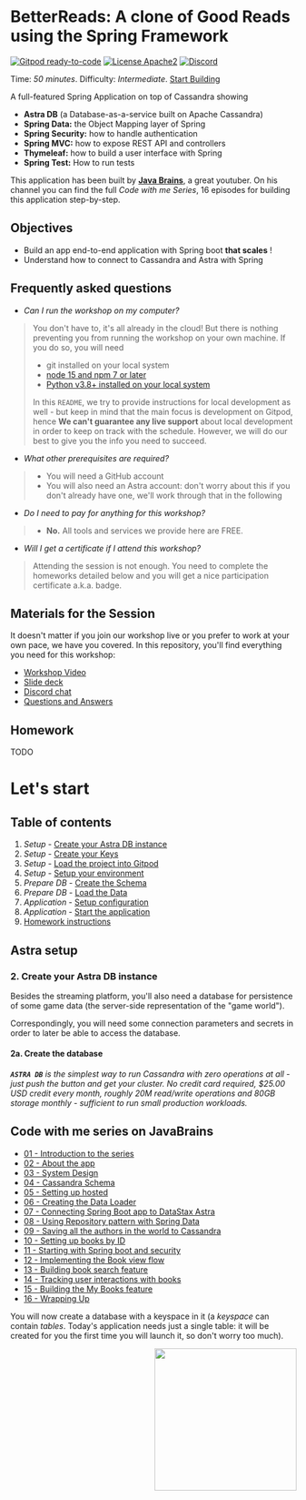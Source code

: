 <!--- STARTEXCLUDE --->
# BetterReads: A clone of Good Reads using the Spring Framework

[![Gitpod ready-to-code](https://img.shields.io/badge/Gitpod-ready--to--code-blue?logo=gitpod)](https://gitpod.io/#https://github.com/datastaxdevs/workshop-goodreads-clone)
[![License Apache2](https://img.shields.io/hexpm/l/plug.svg)](http://www.apache.org/licenses/LICENSE-2.0)
[![Discord](https://img.shields.io/discord/685554030159593522)](https://discord.com/widget?id=685554030159593522&theme=dark)

Time: *50 minutes*. Difficulty: *Intermediate*. [Start Building](#lets-start)

A full-featured Spring Application on top of Cassandra showing

* **Astra DB** (a Database-as-a-service built on Apache Cassandra)
* **Spring Data:** the Object Mapping layer of Spring
* **Spring Security:** how to handle authentication
* **Spring MVC:** how to expose REST API and controllers
* **Thymeleaf:** how to build a user interface with Spring
* **Spring Test:** How to run tests

This application has been built by [**Java Brains**](https://www.youtube.com/channel/UCYt1sfh5464XaDBH0oH_o7Q), a great youtuber. On his channel you can find the full *Code with me Series*, 16 episodes for building this application step-by-step.



<!--- ENDEXCLUDE --->

## Objectives

* Build an app end-to-end application with Spring boot **that scales** !
* Understand how to connect to Cassandra and Astra with Spring

## Frequently asked questions

- *Can I run the workshop on my computer?*

> You don't have to, it's all already in the cloud! But there is nothing preventing you from running the workshop on your own machine.
> If you do so, you will need
> * git installed on your local system
> * [node 15 and npm 7 or later](https://www.whitesourcesoftware.com/free-developer-tools/blog/update-node-js/)
> * [Python v3.8+ installed on your local system](https://www.python.org/downloads/)
>
> In this `README`, we try to provide instructions for local development as well - but keep in mind that
the main focus is development on Gitpod, hence **We can't guarantee any live support** about local development in order to keep on track with the schedule. However, we will do our best to give you the info you need to succeed.

- *What other prerequisites are required?*

> * You will need a GitHub account
> * You will also need an Astra account: don't worry about this if you don't already have one, we'll work through that in the following

- *Do I need to pay for anything for this workshop?*
> * **No.** All tools and services we provide here are FREE.

- *Will I get a certificate if I attend this workshop?*

> Attending the session is not enough. You need to complete the homeworks detailed below and you will get a nice participation certificate a.k.a. badge.


## Materials for the Session

It doesn't matter if you join our workshop live or you prefer to work at your own pace,
we have you covered. In this repository, you'll find everything you need for this workshop:

- [Workshop Video](#)
- [Slide deck](#)
- [Discord chat](https://dtsx.io/discord)
- [Questions and Answers](https://community.datastax.com/)

## Homework

TODO

# Let's start

## Table of contents

1. *Setup* - [Create your Astra DB instance](#)
2. *Setup* - [Create your Keys](#)
3. *Setup* - [Load the project into Gitpod](#)
4. *Setup* - [Setup your environment](#)
5. *Prepare DB* - [Create the Schema](#)
6. *Prepare DB* - [Load the Data](#)
7. *Application* - [Setup configuration](#)
8. *Application* - [Start the application](#)
9. [Homework instructions](#)

## Astra setup

### 2. Create your Astra DB instance

Besides the streaming platform, you'll also need a database for persistence of some
game data (the server-side representation of the "game world").

Correspondingly, you will need some connection parameters and secrets in order
to later be able to access the database.

#### 2a. Create the database

_**`ASTRA DB`** is the simplest way to run Cassandra with zero operations at all - just push the button and get your cluster. No credit card required, $25.00 USD credit every month, roughly 20M read/write operations and 80GB storage monthly - sufficient to run small production workloads._

## Code with me series on JavaBrains

- [01 - Introduction to the series](https://www.youtube.com/watch?v=LxVGFBRpEFM)
- [02 - About the app](https://www.youtube.com/watch?v=HAiCwq4jfn8)
- [03 - System Design](https://www.youtube.com/watch?v=SnQXdvFkq4U)
- [04 - Cassandra Schema](https://www.youtube.com/watch?v=106jIBE9XSc)
- [05 - Setting up hosted](https://www.youtube.com/watch?v=waLSHx-VN08)
- [06 - Creating the Data Loader](https://www.youtube.com/watch?v=d28t_QySyzs)
- [07 - Connecting Spring Boot app to DataStax Astra](https://www.youtube.com/watch?v=7I37-awpaGg)
- [08 - Using Repository pattern with Spring Data](https://www.youtube.com/watch?v=uezZIPK8kPk)
- [09 - Saving all the authors in the world to Cassandra](https://www.youtube.com/watch?v=24NrLl8EhDM)
- [10 - Setting up books by ID ](https://www.youtube.com/watch?v=Fm-XrOTgOto)
- [11 - Starting with Spring boot and security](https://www.youtube.com/watch?v=nwyf_4aSkqM)
- [12 - Implementing the Book view flow](https://www.youtube.com/watch?v=-IuafzgS3fU)
- [13 - Building book search feature](https://www.youtube.com/watch?v=6K0im9vcoCk)
- [14 - Tracking user interactions with books](https://www.youtube.com/watch?v=NEZGCpN1J6M)
- [15 - Building the My Books feature](https://www.youtube.com/watch?v=ZIGImCqRr1I)
- [16 - Wrapping Up](https://www.youtube.com/watch?v=hJLtsn2aSr4)


You will now create a database with a keyspace in it (a _keyspace_ can contain _tables_.
Today's application needs just a single table: it will be created for you the first time you
will launch it, so don't worry too much).

<img src="images/create_database_button.png" width="250" align=right />

